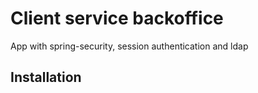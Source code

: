 # Client service backoffice

App with spring-security, session authentication and ldap

## Installation


